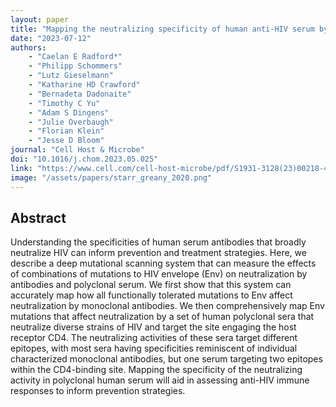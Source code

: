 ```yaml
---
layout: paper
title: "Mapping the neutralizing specificity of human anti-HIV serum by deep mutational scanning"
date: "2023-07-12"
authors: 
    - "Caelan E Radford*"
    - "Philipp Schommers"
    - "Lutz Gieselmann"
    - "Katharine HD Crawford"
    - "Bernadeta Dadonaite"
    - "Timothy C Yu"
    - "Adam S Dingens"
    - "Julie Overbaugh"
    - "Florian Klein"
    - "Jesse D Bloom"
journal: "Cell Host & Microbe"
doi: "10.1016/j.chom.2023.05.025"
link: "https://www.cell.com/cell-host-microbe/pdf/S1931-3128(23)00218-4.pdf"
image: "/assets/papers/starr_greany_2020.png"
---
```


## Abstract

Understanding the specificities of human serum antibodies that broadly neutralize HIV can inform prevention and treatment strategies. Here, we describe a deep mutational scanning system that can measure the effects of combinations of mutations to HIV envelope (Env) on neutralization by antibodies and polyclonal serum. We first show that this system can accurately map how all functionally tolerated mutations to Env affect neutralization by monoclonal antibodies. We then comprehensively map Env mutations that affect neutralization by a set of human polyclonal sera that neutralize diverse strains of HIV and target the site engaging the host receptor CD4. The neutralizing activities of these sera target different epitopes, with most sera having specificities reminiscent of individual characterized monoclonal antibodies, but one serum targeting two epitopes within the CD4-binding site. Mapping the specificity of the neutralizing activity in polyclonal human serum will aid in assessing anti-HIV immune responses to inform prevention strategies.
